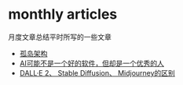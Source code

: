 # monthly articles

月度文章总结平时所写的一些文章

- [孤岛架构](./2023/孤岛架构.md)
- [AI可能不是一个好的软件，但却是一个优秀的人](./2023/AI可能不是一个好的软件，但却是一个优秀的人.md)
- [DALL·E 2、 Stable Diffusion、 Midjourney的区别](./2023/DALL·E%202、%20Stable%20Diffusion、%20Midjourney的区别.md)
